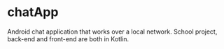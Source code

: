 # chatApp
Android chat application that works over a local network. School project, back-end and front-end are both in Kotlin.
